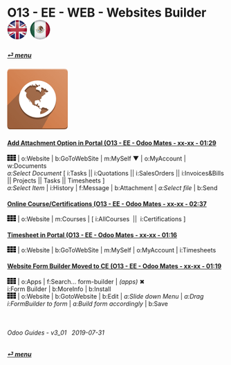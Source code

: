 # O13 - EE - WEB - Websites Builder &nbsp;&nbsp;&nbsp;&nbsp; [![en-uk](/doc/img/en-uk_flag_button_small.png)](/en-uk/o13/ee/web/en-uk-o13-ee-web-websites-builder-guides.md) [ ![es-mx](/doc/img/es-mx_flag_button_small.png)](/es-mx/o13/ee/web/es-mx-o13-ee-web-websites-builder-guides.md)
#### [_&#x23CE; menu_](/es-mx/o13/ee/es-mx-o13-ee-guides-menu.md)
### ![web](/doc/img/website.png)

#### [Add Attachment Option in Portal (O13 - EE - Odoo Mates - xx-xx - 01:29](https://youtube.com/embed/tZZXvJYX5qY?autoplay=1&start=0&end=0&rel=0)
   ![apps](/doc/img/apps.png) | o:Website | b:GoToWebSite | m:MySelf &#x25BC; | o:MyAccount | w:Documents  
   _a:Select Document_ \[ i:Tasks || i:Quotations || i:SalesOrders || i:Invoices&Bills || Projects || Tasks || Timesheets ]  
   _a:Select Item_ | i:History | f:Message | b:Attachment | _a:Select file_ | b:Send

#### [Online Course/Certifications (O13 - EE - Odoo Mates - xx-xx - 02:37](https://youtube.com/embed/Ehoe2QK4Mgg?autoplay=1&start=0&end=0&rel=0)  
![apps](/doc/img/apps.png) | o:Website | m:Courses | \[ i:AllCourses &nbsp;||&nbsp; i:Certifications ]  

#### [Timesheet in Portal (O13 - EE - Odoo Mates - xx-xx - 01:16](https://youtube.com/embed/c0z7STK7UyQ?autoplay=1&start=0&end=0&rel=0)  
![apps](/doc/img/apps.png) | o:Website | b:GoToWebSite | m:MySelf | o:MyAccount | i:Timesheets

#### [Website Form Builder Moved to CE (O13 - EE - Odoo Mates - xx-xx - 01:19](https://youtube.com/embed/o3WGNq4i344?autoplay=1&start=0&end=0&rel=0)  
[***Sync***]: # (es-mx-o13-ce-web-websites-builder-guides)  
![apps](/doc/img/apps.png) | o:Apps | f:Search... form-builder | _(apps)_ &#x2716;  
i:Form Builder | b:MoreInfo | b:Install  
![apps](/doc/img/apps.png) | o:Website | b:GotoWebsite | b:Edit | _a:Slide down Menu_ | _a:Drag i:FormBuilder to form_ | _a:Build form accordingly_ | b:Save  

<br>

###### Odoo Guides - v3_01 &nbsp; 2019-07-31  
**[_&#x23CE; menu_](/es-mx/o13/ee/es-mx-o13-ee-guides-menu.md)**  
